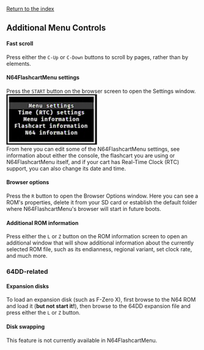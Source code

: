 [Return to the index](./00_index.md)
## Additional Menu Controls

#### Fast scroll
Press either the `C-Up` or `C-Down` buttons to scroll by pages, rather than by elements.

#### N64FlashcartMenu settings
Press the `START` button on the browser screen to open the Settings window.  
![Browser context menu](./images/main-context-menu.png "Browser context menu")  
From here you can edit some of the N64FlashcartMenu settings, see information about either the console, the flashcart you are using or N64FlashcartMenu itself, and if your cart has Real-Time Clock (RTC) support, you can also change its date and time.

#### Browser options
Press the `R` button to open the Browser Options window. Here you can see a ROM's properties, delete it from your SD card or establish the default folder 
where N64FlashcartMenu's browser will start in future boots.

#### Additional ROM information
<!-- Could use a sample screenshot here -->
Press either the `L` or `Z` button on the ROM information screen to open an additional window that will show additional information about the currently 
selected ROM file, such as its endianness, regional variant, set clock rate, and much more.

### 64DD-related

#### Expansion disks
To load an expansion disk (such as F-Zero X), first browse to the N64 ROM and load it (**but not start it!**), then browse to the 64DD expansion file and press either the `L` or `Z` button.

#### Disk swapping
This feature is not currently available in N64FlashcartMenu.
